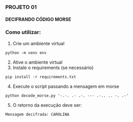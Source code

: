 ### PROJETO 01 
#### DECIFRANDO CÓDIGO MORSE

### Como utilizar:

1. Crie um ambiente virtual
```
python -m venv env
```
2. Ative o ambiente virtual
3. Instale o requirements (se necessário)
```
pip install -r requirements.txt
```
4. Execute o script passando a mensagem em morse
```
python decode_morse.py '-.-. .- .-. --- .-.. .. -. .-'
```
5. O retorno da execução deve ser:
```
Mensagem decifrada: CAROLINA
```
